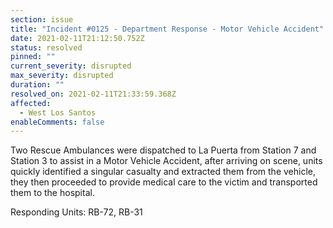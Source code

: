 ```yaml
---
section: issue
title: "Incident #0125 - Department Response - Motor Vehicle Accident"
date: 2021-02-11T21:12:50.752Z
status: resolved
pinned: ""
current_severity: disrupted
max_severity: disrupted
duration: ""
resolved_on: 2021-02-11T21:33:59.368Z
affected:
  - West Los Santos
enableComments: false
---
```

Two Rescue Ambulances were dispatched to La Puerta from Station 7 and Station 3 to assist in a Motor Vehicle Accident, after arriving on scene, units quickly identified a singular casualty and extracted them from the vehicle, they then proceeded to provide medical care to the victim and transported them to the hospital.

Responding Units: RB-72, RB-31